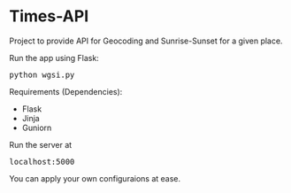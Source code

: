 # Times-API
Project to provide API for Geocoding and Sunrise-Sunset for a given place.

Run the app using Flask:
<pre>python wgsi.py</pre>

Requirements (Dependencies):
<ul>
<li>Flask</li>
<li>Jinja</li>
<li>Guniorn</li>
</ul>

Run the server at 
<pre>localhost:5000</pre>

You can apply your own configuraions at ease.

